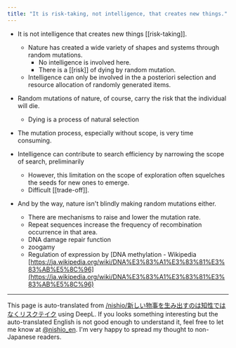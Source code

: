 ```yaml
---
title: "It is risk-taking, not intelligence, that creates new things."
---
```


- It is not intelligence that creates new things [[risk-taking]].
    - Nature has created a wide variety of shapes and systems through random mutations.
        - No intelligence is involved here.
        - There is a [[risk]] of dying by random mutation.
    - Intelligence can only be involved in the a posteriori selection and resource allocation of randomly generated items.

- Random mutations of nature, of course, carry the risk that the individual will die.
    - Dying is a process of natural selection
- The mutation process, especially without scope, is very time consuming.
- Intelligence can contribute to search efficiency by narrowing the scope of search, preliminarily
    - However, this limitation on the scope of exploration often squelches the seeds for new ones to emerge.
    - Difficult [[trade-off]].

- And by the way, nature isn't blindly making random mutations either.
    - There are mechanisms to raise and lower the mutation rate.
    - Repeat sequences increase the frequency of recombination occurrence in that area.
    - DNA damage repair function
    - zoogamy
    - Regulation of expression by [DNA methylation - Wikipedia [https://ja.wikipedia.org/wiki/DNA%E3%83%A1%E3%83%81%E3%83%AB%E5%8C%96](https://ja.wikipedia.org/wiki/DNA%E3%83%A1%E3%83%81%E3%83%AB%E5%8C%96)

---
This page is auto-translated from [/nishio/新しい物事を生み出すのは知性ではなくリスクテイク](https://scrapbox.io/nishio/新しい物事を生み出すのは知性ではなくリスクテイク) using DeepL. If you looks something interesting but the auto-translated English is not good enough to understand it, feel free to let me know at [@nishio_en](https://twitter.com/nishio_en). I'm very happy to spread my thought to non-Japanese readers.